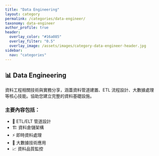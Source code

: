 ```yaml
---
title: "Data Engineering"
layout: category
permalink: /categories/data-engineer/
taxonomy: data-engineer
author_profile: true
header:
  overlay_color: "#16a085"
  overlay_filter: "0.5"
  overlay_image: /assets/images/category-data-engineer-header.jpg
sidebar:
  nav: "categories"
---
```


## 📊 Data Engineering

資料工程相關技術與實務分享，涵蓋資料管道建置、ETL 流程設計、大數據處理等核心技能。協助您建立完整的資料基礎設施。

### 主要內容包括：
- 🔄 ETL/ELT 管道設計
- 🏗️ 資料倉儲架構
- ⚡ 即時資料處理
- 🐘 大數據技術應用
- 📈 資料品質監控